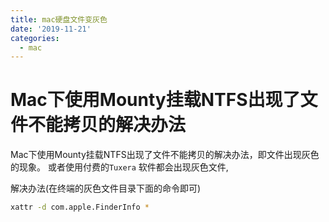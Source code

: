 ```yaml
---
title: mac硬盘文件变灰色
date: '2019-11-21'
categories:
  - mac
---
```







# Mac下使用Mounty挂载NTFS出现了文件不能拷贝的解决办法

Mac下使用Mounty挂载NTFS出现了文件不能拷贝的解决办法，即文件出现灰色的现象。
或者使用付费的`Tuxera` 软件都会出现灰色文件,

解决办法(在终端的灰色文件目录下面的命令即可)

```bash
xattr -d com.apple.FinderInfo *

```

